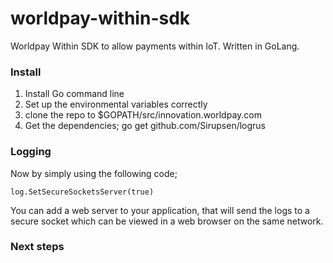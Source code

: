 # worldpay-within-sdk
Worldpay Within SDK to allow payments within IoT. Written in GoLang.

<h3>Install</h3>
<ol>
<li>Install Go command line</li>
<li>Set up the environmental variables correctly</li>
<li>clone the repo to $GOPATH/src/innovation.worldpay.com</li>
<li>Get the dependencies; go get github.com/Sirupsen/logrus</li>
</ol>

<h3>Logging</h3>
<p>Now by simply using the following code;</p>
<code>log.SetSecureSocketsServer(true)</code>
<p>You can add a web server to your application, that will send the logs to a secure socket which can be viewed in a web browser on the same network.</p>

<h3>Next steps</h3>
